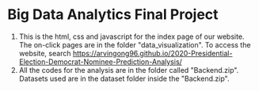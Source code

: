 # Big Data Analytics Final Project

1) This is the html, css and javascript for the index page of our website. The on-click pages are in the folder "data_visualization". To access the website, search https://arvingong96.github.io/2020-Presidential-Election-Democrat-Nominee-Prediction-Analysis/ 
2) All the codes for the analysis are in the folder called "Backend.zip". Datasets used are in the dataset folder inside the "Backend.zip".


